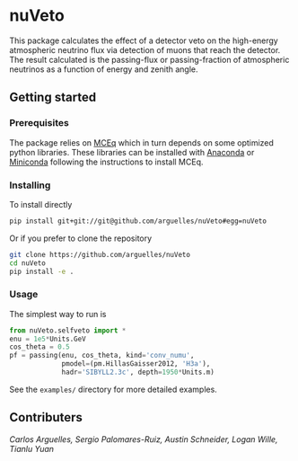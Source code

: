 # nuVeto

This package calculates the effect of a detector veto on the high-energy atmospheric neutrino flux via detection of muons that reach the detector. The result calculated is the passing-flux or passing-fraction of atmospheric neutrinos as a function of energy and zenith angle. 

## Getting started

### Prerequisites

The package relies on [MCEq](https://github.com/afedynitch/MCEq/) which in turn depends on some optimized python libraries. These libraries can be installed with [Anaconda](http://continuum.io/downloads) or [Miniconda](http://conda.pydata.org/miniconda.html) following the instructions to install MCEq.

### Installing

To install directly
```bash
pip install git+git://git@github.com/arguelles/nuVeto#egg=nuVeto
```

Or if you prefer to clone the repository
```bash
git clone https://github.com/arguelles/nuVeto
cd nuVeto
pip install -e .
```

### Usage

The simplest way to run is

```python
from nuVeto.selfveto import *
enu = 1e5*Units.GeV
cos_theta = 0.5
pf = passing(enu, cos_theta, kind='conv_numu',
             pmodel=(pm.HillasGaisser2012, 'H3a'),
             hadr='SIBYLL2.3c', depth=1950*Units.m)
```

See the `examples/` directory for more detailed examples.

## Contributers
_Carlos Arguelles, Sergio Palomares-Ruiz, Austin Schneider, Logan Wille, Tianlu Yuan_
